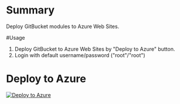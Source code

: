 # Summary
Deploy GitBucket modules to Azure Web Sites.

#Usage
1. Deploy GitBucket to Azure Web Sites by "Deploy to Azure" button.
2. Login with default username/password ("root"/"root")

# Deploy to Azure
[![Deploy to Azure](http://azuredeploy.net/deploybutton.png)](https://azuredeploy.net/)
